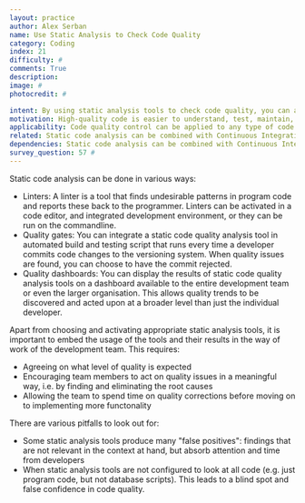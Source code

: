 ```yaml
---
layout: practice
author: Alex Serban
name: Use Static Analysis to Check Code Quality
category: Coding
index: 21
difficulty: #
comments: True
description:
image: #
photocredit: #

intent: By using static analysis tools to check code quality, you can avoid the introduction of code that is difficult to test, maintain, or extend. #
motivation: High-quality code is easier to understand, test, maintain, reuse, and extend. By ensuring high code quality you can avoid the introduction of defects into the code, enable new team members to become productive more quicly, and more easily reason about the correctness of your code. The most effective way of ensuring high code quality is to make use of static analysis tools. #
applicability: Code quality control can be applied to any type of code. #
related: Static code analysis can be combined with Continuous Integration #
dependencies: Static code analysis can be combined with Continuous Integration / Run Build at Each Commit #
survey_question: 57 #
---
```


Static code analysis can be done in various ways:
- Linters: A linter is a tool that finds undesirable patterns in program code and reports these back to the programmer. Linters can be activated in a code editor, and integrated development environment, or they can be run on the commandline.
- Quality gates: You can integrate a static code quality analysis tool in automated build and testing script that runs every time a developer commits code changes to the versioning system. When quality issues are found, you can choose to have the commit rejected.
- Quality dashboards: You can display the results of static code quality analysis tools on a dashboard available to the entire development team or even the larger organisation. This allows quality trends to be discovered and acted upon at a broader level than just the individual developer.

Apart from choosing and activating appropriate static analysis tools, it is important to embed the usage of the tools and their results in the way of work of the development team. This requires:
- Agreeing on what level of quality is expected
- Encouraging team members to act on quality issues in a meaningful way, i.e. by finding and eliminating the root causes
- Allowing the team to spend time on quality corrections before moving on to implementing more functonality

There are various pitfalls to look out for:
- Some static analysis tools produce many "false positives": findings that are not relevant in the context at hand, but absorb attention and time from developers
- When static analysis tools are not configured to look at all code (e.g. just program code, but not database scripts). This leads to a blind spot and false confidence in code quality.